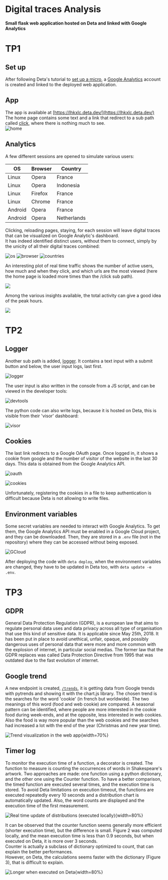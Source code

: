 # Digital traces Analysis
**Small flask web application hosted on Deta and linked with Google Analytics**

# TP1
## Set up
After following Deta's tutorial to [set up a micro](https://docs.deta.sh/docs/micros/getting_started), a [Google Analytics](https://analytics.google.com/analytics/web/) account is created and linked to the deployed web application.  

## App
The app is available at [https://lhkxlc.deta.dev/](https://lhkxlc.deta.dev/)   
The home page contains some text and a link that redirect to a sub path called [click](https://lhkxlc.deta.dev/click), where there is nothing much to see.  
![home](images/home.png)

## Analytics
A few different sessions are opened to simulate various users:

| OS      | Browser | Country     |  
|---------|---------|-------------|  
| Linux   | Opera   | France      |  
| Linux   | Opera   | Indonesia   |  
| Linux   | Firefox | France      |  
| Linux   | Chrome  | France      |  
| Android | Opera   | France      |  
| Android | Opera   | Netherlands |  

Clicking, reloading pages, staying, for each session will leave digital traces that can be visualized on Google Analytic's dashboard.  
It has indeed identified distinct users, without them to connect, simply by the unicity of all their digital traces combined:  

![os](images/os.png)
![browser](images/browser.png)
![countries](images/countries.png)

An interesting plot of real time traffic shows the number of active users, how much and when they click, and which urls are the most viewed (here the home page is loaded more times than the /click sub path).  

![](images/real-time.png)

Among the various insights available, the total activity can give a good idea of the peak hours.  

![](images/total-activity.png)

# TP2
## Logger
Another sub path is added, [logger](https://lhkxlc.deta.dev/logger). It contains a text input with a submit button and below, the user input logs, last first.  

![logger](images/logger.png)  

The user input is also written in the console from a JS script, and can be viewed in the developer tools:

![devtools](images/devtools.png)  

The python code can also write logs, because it is hosted on Deta, this is visible from their 'visor' dashboard: 

![visor](images/visor.png)  

## Cookies
The last link redirects to a Google OAuth page. Once logged in, it shows a cookie from google and the number of visitor of the website in the last 30 days. This data is obtained from the Google Analytics API.

![oauth](images/oauth.png)  

![cookies](images/cookies.png)  

Unfortunately, registering the cookies in a file to keep authentication is difficult because Deta is not allowing to write files.

## Environment variables
Some secret variables are needed to interact with Google Analytics. To get them, the Google Analytics API must be enabled in a Google Cloud project, and they can be downloaded. Then, they are stored in a `.env` file (not in the repository) where they can be accessed without being exposed.   

![GCloud](images/GCloud.png)  

After deploying the code with `deta deploy`, when the environment variables are changed, they have to be updated in Deta too, with `deta update -e .env`.

# TP3
## GDPR
General Data Protection Regulation (GDPR), is a european law that aims to regulate personal data uses and data privacy across all type of organisation that use this kind of sensitive data. It is applicable since May 25th, 2018. It has been put in place to avoid unethical, unfair, opaque, and possibly dangerous uses of personal data that were more and more common with the explosion of internet, in particular social medias. The former law that the GDPR replaces was called Data Protection Directive from 1995 that was outdated due to the fast evolution of internet.

## Google trend
A new endpoint is created, [`/trends`](https://lhkxlc.deta.dev/trends/), it is getting data from Google trends with pytrends and showing it with the chart.js library. The chosen trend is the searches for the word 'cookie' (in french but worldwide). The two meanings of this word (food and web cookie) are compared. A seasonal pattern can be identified, where people are more interested in the cookie food during week-ends, and at the opposite, less interested in web cookies. Also the food is way more popular than the web cookies and the searches had increased a lot with the end of the year (Christmas and new year time).  

![Trend visualization in the web app](images/trends.png){width=70%}  

## Timer log
To monitor the execution time of a function, a decorator is created. The function to measure is counting the occurrences of words in Shakespeare's artwork. Two approaches are made: one function using a python dictionary, and the other one using the Counter function. To have a better comparison, the timed function are executed several times, and the execution time is stored. To avoid Deta limitations on execution timeout, the functions are executed repeatedly every 10 seconds and a distribution chart is automatically updated. Also, the word counts are displayed and the execution time of the first measurement.  

![Real time update of distributions (executed locally)](images/distributions.png){width=80%}  

It can be observed that the counter function seems generally more efficient (shorter execution time), but the difference is small. Figure 2 was computed locally, and the mean execution time is less than 0.9 seconds, but when executed on Deta, it is more over 3 seconds.  
Counter is actually a subclass of dictionary optimized to count, that can explain the better performances.  
However, on Deta, the calculations seems faster with the dictionary (Figure 3), that is difficult to explain.  

![Longer when executed on Deta](images/distributions-deta.png){width=80%}  
